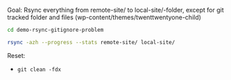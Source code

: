 
Goal: Rsync everything from remote-site/ to local-site/-folder, except for git tracked folder and files (wp-content/themes/twenttwentyone-child)

```bash
cd demo-rsync-gitignore-problem

rsync -azh --progress --stats remote-site/ local-site/
```

Reset:

- `git clean -fdx`